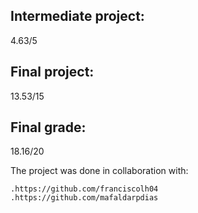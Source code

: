 ## Intermediate project:
4.63/5

## Final project:
13.53/15

## Final grade:
18.16/20

The project was done in collaboration with:

    .https://github.com/franciscolh04
    .https://github.com/mafaldarpdias